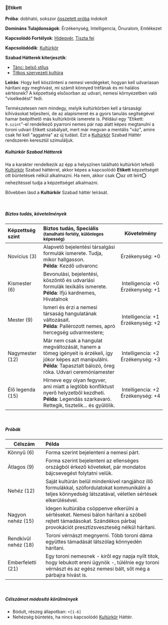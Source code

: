 #### 🔵Etikett

**Próba**: dobható, sokszor [összetett próba](036_kepzettsegproba.md#%C3%B6sszetett-k%C3%A9pzetts%C3%A9gpr%C3%B3ba-m%C3%A1sodlagos-pr%C3%B3badob%C3%A1sok) indokolt

**Domináns Tulajdonságok**: Érzékenység, Intelligencia, Önuralom, Emlékezet

**Kapcsolódó Fortélyok**: [Hidegvér](../fortelyok.altalanos/hidegver.md), [Tiszta fej](../fortelyok.altalanos/tiszta_fej.md)

**Kapcsolódódik**: [Kultúrkör](../hatterek.kiemelt/kulturkor.md)

**Szabad Hátterek kiterjesztik**:
- [Tánc: belső stílus](../hatterek.szabad/tanc_belso_stilus.md)
- [Titkos szervezeti kultúra](../hatterek.szabad/titkos_szervezeti_kultura.md)

**Leírás**: Hogy kell köszönteni a nemesi vendégeket, hogyan kell udvariasan hárítani egy meghívást, mi számít könnyed tréfának és mi halálos sértésnek? A képzettség elsősorban az udvari, nemesi környezetben való "viselkedést" fedi.

Természetesen nem mindegy, melyik kultúrkörben kell a társasági kihívásokat teljesíteni, de az alapismeret és a gyors tanulás segítségével hamar beépíthető más kultúrkörök ismerete is. Például egy "Etikett: `9.szint`"-el rendelkező pyarroni nemes pár nap alatt képes megtanulni a toroni udvari Etikett szabályait, mert már megvan a mentális "váz", amire csak fel kell "aggatnia" az új tudást. Ezt a  [Kultúrkör](../hatterek.kiemelt/kulturkor.md) Szabad Háttér rendszerén keresztül szimuláljuk.

##### Kultúrkör Szabad Hátterek
Ha a karakter rendelkezik az épp a helyszínen található kultúrkört lefedő [Kultúrkör](../hatterek.kiemelt/kulturkor.md) Szabad háttérrel, akkor képes a kapcsolódó **Etikett** képzettségét ott büntetések nélkül alkalmazni. Ha nem, akkor csak ⭕az ott leírt⭕ nehezítéssel tudja a képzettséget alkalmazni.

Bővebben lásd a **Kultúrkör** Szabad háttér leírását.

<br />

##### Biztos tudás, követelmények

| Képzettség szint | Biztos tudás, Speciális <br /><sub>(tanulható fortély, különleges  képesség)</sub>                                                                                                 |                   Követelmény                    |
| :--------------- | :--------------------------------------------------------------------------------------------------------------------------------------------------------------------------------- | :----------------------------------------------: |
| Novícius (3)     | Alapvető bejelentési társalgási formulák ismerete. Tudja, mikor hallgasson.<br />**Példa**: Kezdő udvaronc                                                                         |               Érzékenység:&nbsp;+0               |
| Kismester (6)    | Bevonulási, bejelentési, köszöntő és udvarlási formulák lexikális ismerete.<br />**Példa**: Ifjú kardnemes, Hivatalnok                                                             | Intelligencia:&nbsp;+0<br />Érzékenység:&nbsp;+1 |
| Mester (9)       | Ismeri és érzi a nemesi társaság hangulatának változásait.<br />**Példa**: Pallérozott nemes, apró hercegség udvarmestere;                                                         | Intelligencia:&nbsp;+1<br />Érzékenység:&nbsp;+2 |
| Nagymester (12)  | Már nem csak a hangulat megváltozását, hanem a tömeg igényeit is érzékeli, így  jókor képes azt manipulálni. <br />**Példa**: Tapasztalt bálozó, öreg róka. Udvari ceremóniamester | Intelligencia:&nbsp;+2<br />Érzékenység:&nbsp;+3 |
| Élő legenda (15) | Hírneve egy olyan fegyver, ami miatt a legtöbb konfliktust nyerő helyzetből kezdheti. <br />**Példa**: Legendás szarkavaró. Rettegik, tisztelik... és gyűlölik.                    | Intelligencia:&nbsp;+2<br />Érzékenység:&nbsp;+4 |

<br />

##### Próbák

| Célszám              | Példa                                                                                                                                                                     |
| -------------------- | :------------------------------------------------------------------------------------------------------------------------------------------------------------------------ |
| Könnyű (6)           | Forma szerint bejelenteni a nemesi párt.                                                                                                                                  |
| Átlagos (9)          | Forma szerint bejelenteni az ellenséges országból érkező követeket, pár mondatos bájcsevegést folytatni velük.                                                            |
| Nehéz (12)           | Saját kultúrán belül mindenkivel rangjához illő formulákkal, szófordulatokat kommunikálni a teljes könnyedség látszatával, véletlen sértések elkerülésével.               |
| Nagyon nehéz (15)    | Idegen kultúrába csöppenve elkerülni a sértéseket. Nemesi bálon hárítani a szóbeli rejtett  támadásokat. Szándékos párbaj provokációt presztízsveszteség nélkül hárítani. |
| Rendkívül nehéz (18) | Toroni vérnászt megnyerni. Több toroni dáma együttes támadását látszólag könnyedén hárítani.                                                                              |
| Emberfeletti (21)    | Egy toroni nemesnek - kiről egy napja nyílt titok, hogy lebukott ereni ügynök -, túlélnie egy toroni vérnászt és az egész nemesi bált, sőt még a párbajra hívást is.      |

<br />

##### Célszámot módosító körülmények

- Bódult, részeg állapotban: `+[1-6]`
- Nehézség büntetés, ha nincs kapcsolódó [Kultúrkör](../hatterek.kiemelt/kulturkor.md) Háttér.
